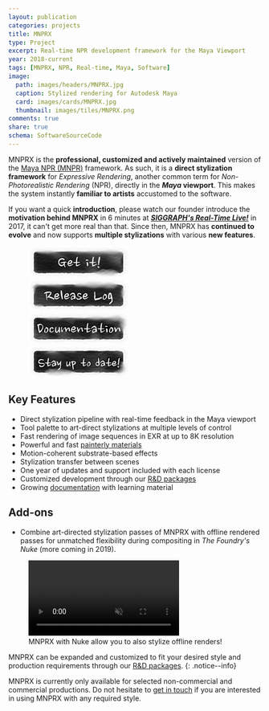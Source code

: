 ```yaml
---
layout: publication
categories: projects
title: MNPRX
type: Project
excerpt: Real-time NPR development framework for the Maya Viewport
year: 2018-current
tags: [MNPRX, NPR, Real-time, Maya, Software]
image:
  path: images/headers/MNPRX.jpg
  caption: Stylized rendering for Autodesk Maya
  card: images/cards/MNPRX.jpg
  thumbnail: images/tiles/MNPRX.png
comments: true
share: true
schema: SoftwareSourceCode
---
```


MNPRX is the **professional, customized and actively maintained** version of the [Maya NPR (MNPR)](../Maya-NPR) framework. As such, it is a **direct stylization framework** for _Expressive Rendering_, another common term for _Non-Photorealistic Rendering_ (NPR), directly in the **_Maya_ viewport**. This makes the system instantly **familiar to artists** accustomed to the software.

If you want a quick **introduction**, please watch our founder introduce the **motivation behind MNPRX** in 6 minutes at [**_SIGGRAPH's Real-Time Live!_**](https://youtu.be/hpuEdXn_M0Q?t=3214) in 2017, it can't get more real than that. Since then, MNPRX has **continued to evolve** and now supports **multiple stylizations** with various **new features**. 

<figure class="align-right mnprx-links">
	<a href="./get-it"><img src="/images/buttons/mnprx_getIt.jpg" alt="image"></a><br>
  <a href="./release-log"><img src="/images/buttons/mnprx_releaseLog.jpg" alt="image"></a><br>
  <a href="./docs"><img src="/images/buttons/mnprx_documentation.jpg" alt="image"></a><br>
  <a href="https://goo.gl/forms/dHDqfQsqY2wuVwXt1"><img src="/images/buttons/mnprx_stayUpToDate.jpg"   alt="image"></a>
</figure>

## Key Features

* Direct stylization pipeline with real-time feedback in the Maya viewport
* Tool palette to art-direct stylizations at multiple levels of control
* Fast rendering of image sequences in EXR at up to 8K resolution
* Powerful and fast [painterly materials](/projects/MNPRX/docs/uber/)
* Motion-coherent substrate-based effects
* Stylization transfer between scenes
* One year of updates and support included with each license
* Customized development through our [R&D packages](/services)
* Growing [documentation](.docs) with learning material

## Add-ons
* Combine art-directed stylization passes of MNPRX with offline rendered passes for unmatched flexibility during compositing in _The Foundry's Nuke_ (more coming in 2019).

<figure class="pull-center">
	<video autoplay loop muted playsinline>
	  <source src="/images/MNPRX/MNPRX-Arnold-12fps.mp4" type="video/mp4">
	</video>
	<figcaption>MNPRX with Nuke allow you to also stylize offline renders!</figcaption>
</figure>

MNPRX can be expanded and customized to fit your desired style and production requirements through our [R&D packages](/services).
{: .notice--info}

MNPRX is currently only available for selected non-commercial and commercial productions. Do not hesitate to [get in touch](/projects/MNPRX/get-it) if you are interested in using MNPRX with any required style.
